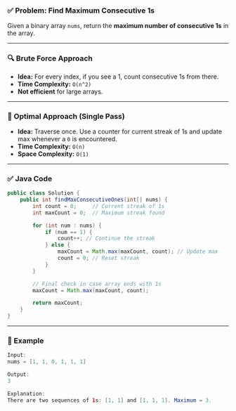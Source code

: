
### ✅ Problem: Find Maximum Consecutive 1s

Given a binary array `nums`, return the **maximum number of consecutive 1s** in the array.

---

### 🔍 Brute Force Approach

* **Idea:** For every index, if you see a 1, count consecutive 1s from there.
* **Time Complexity:** `O(n^2)`
* **Not efficient** for large arrays.

---

### 🚀 Optimal Approach (Single Pass)

* **Idea:** Traverse once. Use a counter for current streak of 1s and update max whenever a `0` is encountered.
* **Time Complexity:** `O(n)`
* **Space Complexity:** `O(1)`

---

### ✅ Java Code

```java
public class Solution {
    public int findMaxConsecutiveOnes(int[] nums) {
        int count = 0;     // Current streak of 1s
        int maxCount = 0;  // Maximum streak found

        for (int num : nums) {
            if (num == 1) {
                count++; // Continue the streak
            } else {
                maxCount = Math.max(maxCount, count); // Update max
                count = 0; // Reset streak
            }
        }

        // Final check in case array ends with 1s
        maxCount = Math.max(maxCount, count);

        return maxCount;
    }
}
```

---

### 📌 Example

```java
Input:
nums = [1, 1, 0, 1, 1, 1]

Output:
3

Explanation:
There are two sequences of 1s: [1, 1] and [1, 1, 1]. Maximum = 3.
```

